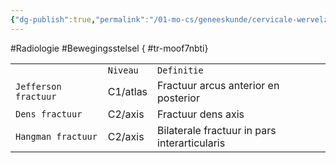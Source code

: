 ```yaml
---
{"dg-publish":true,"permalink":"/01-mo-cs/geneeskunde/cervicale-wervelzuil/","noteIcon":"","created":"2024-11-24T10:55:07.031+01:00","updated":"2024-12-29T13:58:43.668+01:00"}
---
```


#Radiologie #Bewegingsstelsel
{ #tr-moof7nbti}



|                      |          |                                              |
| -------------------- | -------- | -------------------------------------------- |
|                      | `Niveau` | `Definitie`                                  |
| `Jefferson fractuur` | C1/atlas | Fractuur arcus anterior en posterior         |
| `Dens fractuur`      | C2/axis  | Fractuur dens axis                           |
| `Hangman fractuur`   | C2/axis  | Bilaterale fractuur in pars interarticularis |